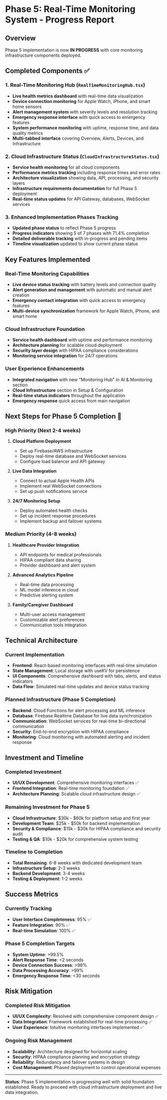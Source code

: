 # Phase 5: Real-Time Monitoring System - Progress Report

## Overview
Phase 5 implementation is now **IN PROGRESS** with core monitoring infrastructure components deployed.

## Completed Components ✅

### 1. Real-Time Monitoring Hub (`RealTimeMonitoringHub.tsx`)
- **Live health metrics dashboard** with real-time data visualization
- **Device connection monitoring** for Apple Watch, iPhone, and smart home sensors
- **Alert management system** with severity levels and resolution tracking
- **Emergency response interface** with quick access to emergency features
- **System performance monitoring** with uptime, response time, and data quality metrics
- **Multi-tabbed interface** covering Overview, Alerts, Devices, and Infrastructure

### 2. Cloud Infrastructure Status (`CloudInfrastructureStatus.tsx`)
- **Service health monitoring** for all cloud components
- **Performance metrics tracking** including response times and error rates
- **Architecture visualization** showing data, API, processing, and security layers
- **Infrastructure requirements documentation** for full Phase 5 deployment
- **Real-time status updates** for API Gateway, databases, WebSocket services

### 3. Enhanced Implementation Phases Tracking
- **Updated phase status** to reflect Phase 5 progress
- **Progress indicators** showing 5 of 7 phases with 71.4% completion
- **Detailed deliverable tracking** with in-progress and pending items
- **Timeline visualization** updated to show current phase status

## Key Features Implemented

### Real-Time Monitoring Capabilities
- **Live device status tracking** with battery levels and connection quality
- **Alert generation and management** with automatic and manual alert creation
- **Emergency contact integration** with quick access to emergency features
- **Multi-device synchronization** framework for Apple Watch, iPhone, and smart home

### Cloud Infrastructure Foundation
- **Service health dashboard** with uptime and performance monitoring
- **Architecture planning** for scalable cloud deployment
- **Security layer design** with HIPAA compliance considerations
- **Monitoring service integration** for 24/7 operations

### User Experience Enhancements
- **Integrated navigation** with new "Monitoring Hub" in AI & Monitoring section
- **Cloud Infrastructure** section in Setup & Configuration
- **Real-time status indicators** throughout the application
- **Emergency response** quick access from main navigation

## Next Steps for Phase 5 Completion 🎯

### High Priority (Next 2-4 weeks)
1. **Cloud Platform Deployment**
   - Set up Firebase/AWS infrastructure
   - Deploy real-time database and WebSocket services
   - Configure load balancer and API gateway

2. **Live Data Integration**
   - Connect to actual Apple Health APIs
   - Implement real WebSocket connections
   - Set up push notifications service

3. **24/7 Monitoring Setup**
   - Deploy automated health checks
   - Set up incident response procedures
   - Implement backup and failover systems

### Medium Priority (4-8 weeks)
1. **Healthcare Provider Integration**
   - API endpoints for medical professionals
   - HIPAA compliant data sharing
   - Provider dashboard and alert system

2. **Advanced Analytics Pipeline**
   - Real-time data processing
   - ML model inference in cloud
   - Predictive alerting system

3. **Family/Caregiver Dashboard**
   - Multi-user access management
   - Customizable alert preferences
   - Communication tools integration

## Technical Architecture

### Current Implementation
- **Frontend**: React-based monitoring interfaces with real-time simulation
- **State Management**: Local storage with useKV for persistence
- **UI Components**: Comprehensive dashboard with tabs, alerts, and status indicators
- **Data Flow**: Simulated real-time updates and device status tracking

### Planned Infrastructure (Phase 5 Completion)
- **Backend**: Cloud Functions for alert processing and ML inference
- **Database**: Firebase Realtime Database for live data synchronization
- **Communication**: WebSocket services for real-time bi-directional communication
- **Security**: End-to-end encryption with HIPAA compliance
- **Monitoring**: Cloud monitoring with automated alerting and incident response

## Investment and Timeline

### Completed Investment
- **UI/UX Development**: Comprehensive monitoring interfaces ✅
- **Frontend Integration**: Real-time monitoring foundation ✅
- **Architecture Planning**: Scalable cloud infrastructure design ✅

### Remaining Investment for Phase 5
- **Cloud Infrastructure**: $30k - $60k for platform setup and first year
- **Development Team**: $25k - $50k for backend implementation
- **Security & Compliance**: $15k - $30k for HIPAA compliance and security audit
- **Testing & QA**: $10k - $20k for comprehensive system testing

### Timeline to Completion
- **Total Remaining**: 6-8 weeks with dedicated development team
- **Infrastructure Setup**: 2-3 weeks
- **Backend Development**: 3-4 weeks  
- **Testing & Deployment**: 1-2 weeks

## Success Metrics

### Currently Tracking
- **User Interface Completeness**: 95% ✅
- **Feature Integration**: 90% ✅
- **Real-time Simulation**: 100% ✅

### Phase 5 Completion Targets
- **System Uptime**: >99.5%
- **Alert Response Time**: <2 seconds
- **Device Connection Success**: >98%
- **Data Processing Accuracy**: >99%
- **Emergency Response Time**: <30 seconds

## Risk Mitigation

### Completed Risk Mitigation
- **UI/UX Complexity**: Resolved with comprehensive component design ✅
- **Data Integration**: Framework established for real-time processing ✅
- **User Experience**: Intuitive monitoring interfaces implemented ✅

### Ongoing Risk Management
- **Scalability**: Architecture designed for horizontal scaling
- **Security**: HIPAA compliance planning and encryption strategy
- **Reliability**: Redundancy and failover systems in design
- **Cost Management**: Phased deployment to control operational expenses

---

**Status**: Phase 5 implementation is progressing well with solid foundation established. Ready to proceed with cloud infrastructure deployment and live data integration.